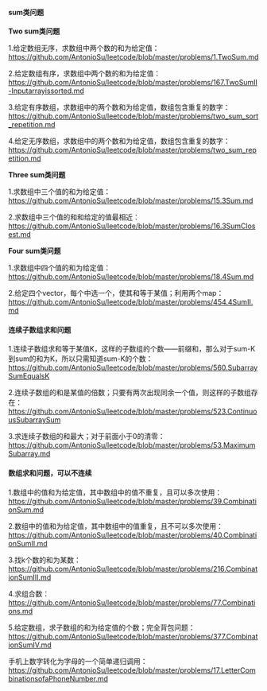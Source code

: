 #### **sum类问题**   

**Two sum类问题** 

1.给定数组无序，求数组中两个数的和为给定值：https://github.com/AntonioSu/leetcode/blob/master/problems/1.TwoSum.md  

2.给定数组有序，求数组中两个数的和为给定值：https://github.com/AntonioSu/leetcode/blob/master/problems/167.TwoSumII-Inputarrayissorted.md    

3.给定有序数组，求数组中的两个数和为给定值，数组包含重复的数字：https://github.com/AntonioSu/leetcode/blob/master/problems/two_sum_sort_repetition.md

4.给定无序数组，求数组中的两个数和为给定值，数组包含重复的数字：https://github.com/AntonioSu/leetcode/blob/master/problems/two_sum_repetition.md

**Three sum类问题**  

1.求数组中三个值的和为给定值： https://github.com/AntonioSu/leetcode/blob/master/problems/15.3Sum.md

2.求数组中三个值的和和给定的值最相近：https://github.com/AntonioSu/leetcode/blob/master/problems/16.3SumClosest.md  

**Four sum类问题** 

1.求数组中四个值的和为给定值： https://github.com/AntonioSu/leetcode/blob/master/problems/18.4Sum.md

2.给定四个vector，每个中选一个，使其和等于某值；利用两个map：https://github.com/AntonioSu/leetcode/blob/master/problems/454.4SumII.md  





#### **连续子数组求和问题**  

1.连续子数组求和等于某值K，这样的子数组的个数——前缀和，那么对于sum-K到sum的和为K，所以只需知道sum-K的个数： https://github.com/AntonioSu/leetcode/blob/master/problems/560.SubarraySumEqualsK  

2.连续子数组的和是某值的倍数；只要有两次出现同余一个值，则这样的子数组存在： https://github.com/AntonioSu/leetcode/blob/master/problems/523.ContinuousSubarraySum  

3.求连续子数组的和最大；对于前面小于0的清零：https://github.com/AntonioSu/leetcode/blob/master/problems/53.MaximumSubarray.md  





#### **数组求和问题，可以不连续**  

1.数组中的值和为给定值，其中数组中的值不重复，且可以多次使用：https://github.com/AntonioSu/leetcode/blob/master/problems/39.CombinationSum.md  

2.数组中的值和为给定值，其中数组中的值重复，且不可以多次使用：https://github.com/AntonioSu/leetcode/blob/master/problems/40.CombinationSumII.md  

3.找k个数的和为某数：https://github.com/AntonioSu/leetcode/blob/master/problems/216.CombinationSumIII.md  

4.求组合数：https://github.com/AntonioSu/leetcode/blob/master/problems/77.Combinations.md  

5.给定数组，求子数组的和为给定值的个数；完全背包问题：https://github.com/AntonioSu/leetcode/blob/master/problems/377.CombinationSumIV.md


手机上数字转化为字母的一个简单递归调用：https://github.com/AntonioSu/leetcode/blob/master/problems/17.LetterCombinationsofaPhoneNumber.md   